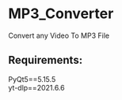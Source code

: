 # MP3_Converter
Convert any Video To MP3 File <br/>
<h2>Requirements:</h2>
PyQt5==5.15.5<br/>
yt-dlp==2021.6.6
